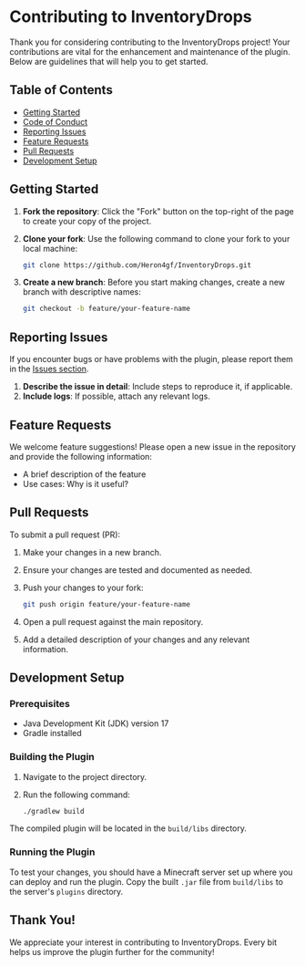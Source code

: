 # Contributing to InventoryDrops

Thank you for considering contributing to the InventoryDrops project! Your contributions are vital for the enhancement and maintenance of the plugin. Below are guidelines that will help you to get started.

## Table of Contents
- [Getting Started](#getting-started)
- [Code of Conduct](#code-of-conduct)
- [Reporting Issues](#reporting-issues)
- [Feature Requests](#feature-requests)
- [Pull Requests](#pull-requests)
- [Development Setup](#development-setup)

## Getting Started
1. **Fork the repository**: Click the "Fork" button on the top-right of the page to create your copy of the project.
2. **Clone your fork**: Use the following command to clone your fork to your local machine:

   ```bash
   git clone https://github.com/Heron4gf/InventoryDrops.git
   ```

3. **Create a new branch**: Before you start making changes, create a new branch with descriptive names:

   ```bash
   git checkout -b feature/your-feature-name
   ```

## Reporting Issues
If you encounter bugs or have problems with the plugin, please report them in the [Issues section](https://github.com/Heron4gf/InventoryDrops/issues).

1. **Describe the issue in detail**: Include steps to reproduce it, if applicable.
2. **Include logs**: If possible, attach any relevant logs.

## Feature Requests
We welcome feature suggestions! Please open a new issue in the repository and provide the following information:

- A brief description of the feature
- Use cases: Why is it useful?

## Pull Requests
To submit a pull request (PR):

1. Make your changes in a new branch.
2. Ensure your changes are tested and documented as needed.
3. Push your changes to your fork:

   ```bash
   git push origin feature/your-feature-name
   ```

4. Open a pull request against the main repository.
5. Add a detailed description of your changes and any relevant information.

## Development Setup
### Prerequisites
- Java Development Kit (JDK) version 17
- Gradle installed

### Building the Plugin
1. Navigate to the project directory.
2. Run the following command:

   ```bash
   ./gradlew build
   ```

The compiled plugin will be located in the `build/libs` directory.

### Running the Plugin
To test your changes, you should have a Minecraft server set up where you can deploy and run the plugin. Copy the built `.jar` file from `build/libs` to the server's `plugins` directory.

## Thank You!
We appreciate your interest in contributing to InventoryDrops. Every bit helps us improve the plugin further for the community!